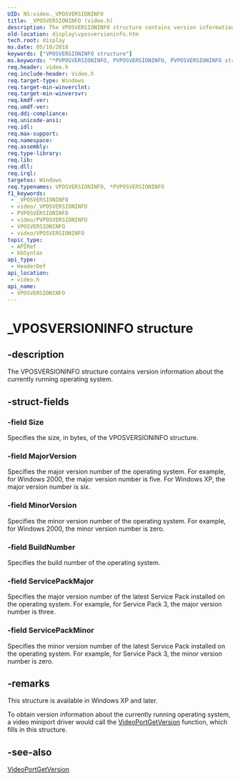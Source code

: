 ```yaml
---
UID: NS:video._VPOSVERSIONINFO
title: _VPOSVERSIONINFO (video.h)
description: The VPOSVERSIONINFO structure contains version information about the currently running operating system.
old-location: display\vposversioninfo.htm
tech.root: display
ms.date: 05/10/2018
keywords: ["VPOSVERSIONINFO structure"]
ms.keywords: "*PVPOSVERSIONINFO, PVPOSVERSIONINFO, PVPOSVERSIONINFO structure pointer [Display Devices], VPOSVERSIONINFO, VPOSVERSIONINFO structure [Display Devices], Video_Structs_893105be-4f14-4903-aae1-85ffe8ef8a2b.xml, _VPOSVERSIONINFO, display.vposversioninfo, video/PVPOSVERSIONINFO, video/VPOSVERSIONINFO"
req.header: video.h
req.include-header: Video.h
req.target-type: Windows
req.target-min-winverclnt: 
req.target-min-winversvr: 
req.kmdf-ver: 
req.umdf-ver: 
req.ddi-compliance: 
req.unicode-ansi: 
req.idl: 
req.max-support: 
req.namespace: 
req.assembly: 
req.type-library: 
req.lib: 
req.dll: 
req.irql: 
targetos: Windows
req.typenames: VPOSVERSIONINFO, *PVPOSVERSIONINFO
f1_keywords:
 - _VPOSVERSIONINFO
 - video/_VPOSVERSIONINFO
 - PVPOSVERSIONINFO
 - video/PVPOSVERSIONINFO
 - VPOSVERSIONINFO
 - video/VPOSVERSIONINFO
topic_type:
 - APIRef
 - kbSyntax
api_type:
 - HeaderDef
api_location:
 - video.h
api_name:
 - VPOSVERSIONINFO
---
```


# _VPOSVERSIONINFO structure


## -description

The VPOSVERSIONINFO structure contains version information about the currently running operating system.

## -struct-fields

### -field Size

Specifies the size, in bytes, of the VPOSVERSIONINFO structure.

### -field MajorVersion

Specifies the major version number of the operating system. For example, for Windows 2000, the major version number is five. For Windows XP, the major version number is six.

### -field MinorVersion

Specifies the minor version number of the operating system. For example, for Windows 2000, the minor version number is zero.

### -field BuildNumber

Specifies the build number of the operating system.

### -field ServicePackMajor

Specifies the major version number of the latest Service Pack installed on the operating system. For example, for Service Pack 3, the major version number is three.

### -field ServicePackMinor

Specifies the minor version number of the latest Service Pack installed on the operating system. For example, for Service Pack 3, the minor version number is zero.

## -remarks

This structure is available in Windows XP and later.

To obtain version information about the currently running operating system, a video miniport driver would call the <a href="/windows-hardware/drivers/ddi/video/nf-video-videoportgetversion">VideoPortGetVersion</a> function, which fills in this structure.

## -see-also

<a href="/windows-hardware/drivers/ddi/video/nf-video-videoportgetversion">VideoPortGetVersion</a>
